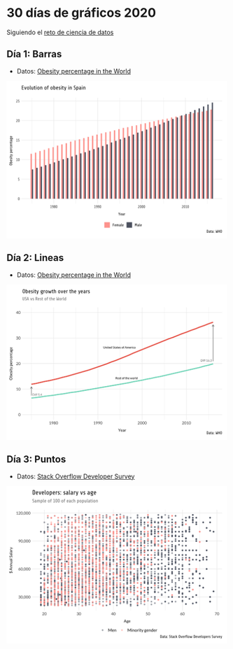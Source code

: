 # 30 días de gráficos 2020

Siguiendo el [reto de ciencia de datos](https://github.com/cienciadedatos/datos-de-miercoles/blob/master/30-dias-de-graficos-2020.md)

## Día 1: Barras

- Datos: [Obesity percentage in the World](https://www.kaggle.com/amanarora/obesity-among-adults-by-country-19752016/)

![](figures/day_1.png)


## Día 2: Lineas

- Datos: [Obesity percentage in the World](https://www.kaggle.com/amanarora/obesity-among-adults-by-country-19752016/)

![](figures/day_2.png)


## Día 3: Puntos

- Datos: [Stack Overflow Developer Survey](https://insights.stackoverflow.com/survey)

![](figures/day_3.png)